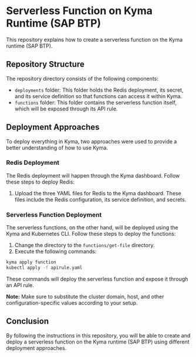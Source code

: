 # Serverless Function on Kyma Runtime (SAP BTP)

This repository explains how to create a serverless function on the Kyma runtime (SAP BTP).

## Repository Structure

The repository directory consists of the following components:

- `deployments` folder: This folder holds the Redis deployment, its secret, and its service definition so that functions can access it within Kyma.
- `functions` folder: This folder contains the serverless function itself, which will be exposed through its API rule.

## Deployment Approaches

To deploy everything in Kyma, two approaches were used to provide a better understanding of how to use Kyma.

### Redis Deployment

The Redis deployment will happen through the Kyma dashboard. Follow these steps to deploy Redis:

1. Upload the three YAML files for Redis to the Kyma dashboard. These files include the Redis configuration, its service definition, and secrets.

### Serverless Function Deployment

The serverless functions, on the other hand, will be deployed using the Kyma and Kubernetes CLI. Follow these steps to deploy the functions:

1. Change the directory to the `functions/get-file` directory.
2. Execute the following commands:

```bash
kyma apply function
kubectl apply -f apirule.yaml
```

These commands will deploy the serverless function and expose it through an API rule.

**Note:** Make sure to substitute the cluster domain, host, and other configuration-specific values according to your setup.

## Conclusion

By following the instructions in this repository, you will be able to create and deploy a serverless function on the Kyma runtime (SAP BTP) using different deployment approaches.
